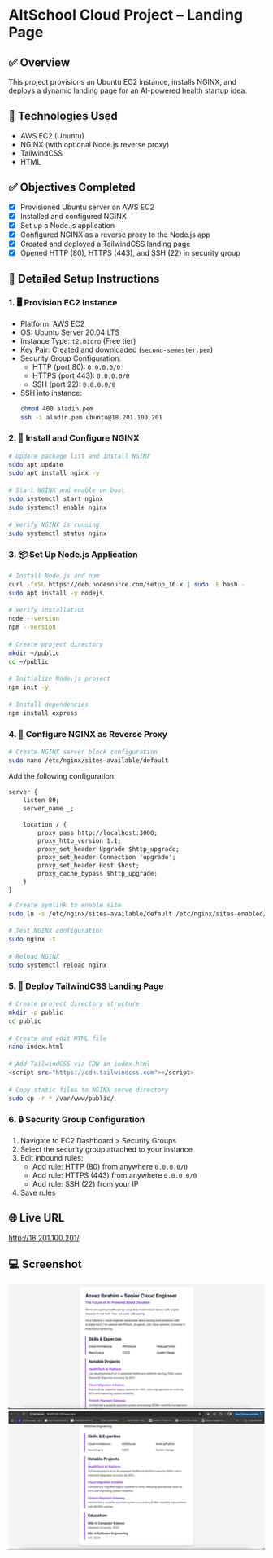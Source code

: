 # AltSchool Cloud Project – Landing Page

## ✅ Overview
This project provisions an Ubuntu EC2 instance, installs NGINX, and deploys a dynamic landing page for an AI-powered health startup idea.

## 🔧 Technologies Used
- AWS EC2 (Ubuntu)
- NGINX (with optional Node.js reverse proxy)
- TailwindCSS
- HTML

## ✅ Objectives Completed

- [x] Provisioned Ubuntu server on AWS EC2
- [x] Installed and configured NGINX
- [x] Set up a Node.js application
- [x] Configured NGINX as a reverse proxy to the Node.js app
- [x] Created and deployed a TailwindCSS landing page
- [x] Opened HTTP (80), HTTPS (443), and SSH (22) in security group

## 🔧 Detailed Setup Instructions

### 1. 🖥️ Provision EC2 Instance

- Platform: AWS EC2
- OS: Ubuntu Server 20.04 LTS
- Instance Type: `t2.micro` (Free tier)
- Key Pair: Created and downloaded (`second-semester.pem`)
- Security Group Configuration:
  - HTTP (port 80): `0.0.0.0/0`
  - HTTPS (port 443): `0.0.0.0/0`
  - SSH (port 22): `0.0.0.0/0` 
- SSH into instance:
  ```bash
  chmod 400 aladin.pem
  ssh -i aladin.pem ubuntu@18.201.100.201
  ```

### 2. 🚀 Install and Configure NGINX

```bash
# Update package list and install NGINX
sudo apt update
sudo apt install nginx -y

# Start NGINX and enable on boot
sudo systemctl start nginx
sudo systemctl enable nginx

# Verify NGINX is running
sudo systemctl status nginx
```

### 3. 📦 Set Up Node.js Application

```bash
# Install Node.js and npm
curl -fsSL https://deb.nodesource.com/setup_16.x | sudo -E bash -
sudo apt install -y nodejs

# Verify installation
node --version
npm --version

# Create project directory
mkdir ~/public
cd ~/public

# Initialize Node.js project
npm init -y

# Install dependencies
npm install express
```

### 4. 🔄 Configure NGINX as Reverse Proxy

```bash
# Create NGINX server block configuration
sudo nano /etc/nginx/sites-available/default
```

Add the following configuration:
```nginx
server {
    listen 80;
    server_name _;

    location / {
        proxy_pass http://localhost:3000;
        proxy_http_version 1.1;
        proxy_set_header Upgrade $http_upgrade;
        proxy_set_header Connection 'upgrade';
        proxy_set_header Host $host;
        proxy_cache_bypass $http_upgrade;
    }
}
```

```bash
# Create symlink to enable site
sudo ln -s /etc/nginx/sites-available/default /etc/nginx/sites-enabled/

# Test NGINX configuration
sudo nginx -t

# Reload NGINX
sudo systemctl reload nginx
```

### 5. 🎨 Deploy TailwindCSS Landing Page

```bash
# Create project directory structure
mkdir -p public
cd public

# Create and edit HTML file
nano index.html

# Add TailwindCSS via CDN in index.html
<script src="https://cdn.tailwindcss.com"></script>

# Copy static files to NGINX serve directory
sudo cp -r * /var/www/public/
```

### 6. 🔒 Security Group Configuration

1. Navigate to EC2 Dashboard > Security Groups
2. Select the security group attached to your instance
3. Edit inbound rules:
   - Add rule: HTTP (80) from anywhere `0.0.0.0/0`
   - Add rule: HTTPS (443) from anywhere `0.0.0.0/0`
   - Add rule: SSH (22) from your IP
4. Save rules


## 🌐 Live URL
http://18.201.100.201/

## 💻 Screenshot
![screenshot](./first.png)
![screenshot](./second.png)


